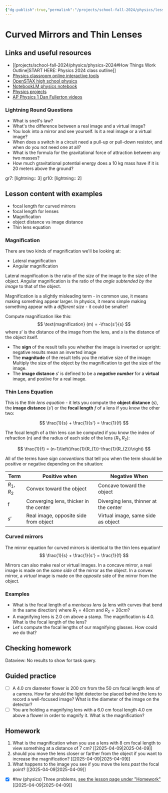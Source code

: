 ```yaml
---
{"dg-publish":true,"permalink":"/projects/school-fall-2024/physics/lessons/curved-mirrors-and-thin-lenses/"}
---
```



#  Curved Mirrors and Thin Lenses

## Links and useful resources 

- [[projects/school-fall-2024/physics/physics-2024#How Things Work Outline\|START HERE: Physics 2024 class outline]]
- [Physics classroom online interactive tools](https://www.physicsclassroom.com/Lesson-Plans/Algebra-Based-Physics)
- [OpenSTAX high school physics](https://openstax.org/books/physics/pages/1-introduction)
- [NotebookLM physics notebook](https://notebooklm.google.com/notebook/94fe29f5-cebb-4621-9e03-d20110b7a978)
- [Physics projects](https://www.sciencebuddies.org/science-fair-projects/science-projects/physics/high-school)
- [AP Physics 1 Dan Fullerton videos](https://www.youtube.com/playlist?list=PLd2HWlWc-MsysWuL9ksneEM8cl5bk3bHH)



### Lightning Round Questions

- What is snell's law? 
- What's the difference between a real image and a virtual image? 
- You look into a mirror and see yourself. Is it a real image or a virtual image? 
- When does a switch in a circuit need a pull-up or pull-down resistor, and when do you not need one at all? 
- What is the formula for the gravitational force of attraction between any two masses? 
- How much gravitational potential energy does a 10 kg mass have if it is 20 meters above the ground?  

gr7: [lightning:: 3]
gr10: [lightning:: 2]

## Lesson content with examples


- focal length for curved mirrors 
- focal length for lenses 
- Magnification 
- object distance vs image distance 
- Thin lens equation 

### Magnification

There are two kinds of magnification we'll be looking at:
- Lateral magnification
- Angular magnification

Lateral magnification is the ratio of the *size* of the image to the size of the object. Angular magnification is the ratio of the *angle subtended by the image* to that of the object.

Magnification is a slightly misleading term - in common use, it means making something appear larger. In physics, it means simple making something appear with a *different size* - it could be smaller!

Compute magnification like this:
$$
\text{magnification} (m) =  -\frac{s'}{s}
$$
where $s'$ is the distance of the image from the lens, and $s$ is the distance of the object itself. 
- The **sign** of the result tells you whether the image is inverted or upright: negative results mean an inverted image
- The **magnitude** of the result tells you the relative size of the image: Multiply the size of the object by the magnification to get the size of the image.
- The **image distance** $s'$ is defined to be a ***negative number*** for a **virtual** image, and postive for a real image.


### Thin Lens Equation

This is the *thin lens equation* - it lets you compute the **object distance** ($s$), the **image distance** ($s'$) or the **focal length** $f$ of a lens if you know the other two:

$$
\frac{1}{s} + \frac{1}{s'} = \frac{1}{f}
$$


The focal length of a thin lens can be computed if you know the index of refraction (n) and the radius of each side of the lens ($R_{1}, R_{2}$):

$$
\frac{1}{f} = (n-1)\left(\frac{1}{R_{1}}-\frac{1}{R_{2}}\right)
$$

All of the terms have *sign conventions* that tell you when the term should be positive or negative depending on the situation:

| Term          | Positive when                          | Negative When                         |
| ------------- | -------------------------------------- | ------------------------------------- |
| $R_{1},R_{2}$ | Convex toward the object               | Concave toward the object             |
| f             | Converging lens, thicker in the center | Diverging lens, thinner at the center |
| $s'$          | Real image, opposite side from object  | Virtual image, same side as object    |

### Curved mirrors

The mirror equation for curved mirrors is identical to the thin lens equation!
$$
\frac{1}{s} + \frac{1}{s'} = \frac{1}{f}
$$

Mirrors can also make real or virtual images. In a concave mirror, a real image is made on the *same side* of the mirror as the object. In a convex mirror, a *virtual* image is made on the *opposite* side of the mirror from the object.

### Examples

- What is the focal length of a *meniscus lens* (a lens with curves that bend in the same direction) where $R_{1}=40cm$ and $R_{2}=20cm$?
- A magnifying lens is 2.0 cm above a stamp. The magnification is 4.0. What is the focal length of the lens?
- Let's compute the focal lengths of our magnifying glasses. How could we do that?

## Checking homework
<div><div class="dataview dataview-error-box"><p class="dataview dataview-error-message">Dataview: No results to show for task query.</p></div></div>

## Guided practice


- [ ] A 4.0 cm diameter flower is 200 cm from the 50 cm focal length lens of a camera. How far should the light detector be placed behind the lens to record a well-focused image? What is the diameter of the image on the detector?  
- [ ] You are holding a magnifying lens with a 6.0 cm focal length 4.0 cm above a flower in order to magnify it. What is the magnification?  

## Homework

1. What is the magnification when you use a lens with 8 cm focal length to view something at a distance of 7 cm? [[2025-04-09\|2025-04-09]]
2. should you move the lens closer or farther from the object if you want to increase the magnification? [[2025-04-09\|2025-04-09]]
3. What happens to the image you see if you move the lens *past* the focal point? [[2025-04-09\|2025-04-09]]


- [x] #hw (physics) Three problems, [see the lesson page under "Homework"](https://school.ginosterous.com/projects/school-fall-2024/physics/lessons/curved-mirrors-and-thin-lenses) [[2025-04-09\|2025-04-09]]
